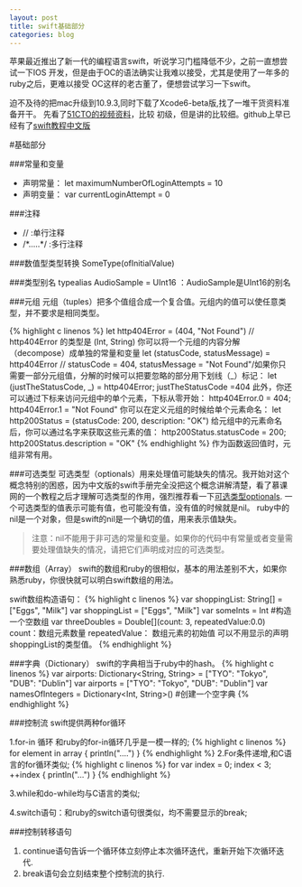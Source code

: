 ```yaml
---
layout: post
title: swift基础部分
categories: blog
---
```


苹果最近推出了新一代的编程语言swift，听说学习门槛降低不少，之前一直想尝试一下IOS
开发，但是由于OC的语法确实让我难以接受，尤其是使用了一年多的ruby之后，更难以接受
OC这样的老古董了，便想尝试学习一下swift。

迫不及待的把mac升级到10.9.3,同时下载了Xcode6-beta版,找了一堆干货资料准备开干。
先看了[51CTO的视频资料](http://edu.51cto.com/lesson/id-26620.html)，比较
初级，但是讲的比较细。github上早已经有了[swift教程中文版](http://numbbbbb.github.io/the-swift-programming-language-in-chinese/)


#基础部分

###常量和变量

* 声明常量： let maximumNumberOfLoginAttempts = 10 
* 声明变量： var currentLoginAttempt = 0

###注释

* //            :单行注释
* /\*.....\*/   :多行注释

###数值型类型转换
SomeType(ofInitialValue)

###类型别名
typealias AudioSample = UInt16 ：AudioSample是UInt16的别名

###元组
元组（tuples）把多个值组合成一个复合值。元组内的值可以使任意类型，并不要求是相同类型。

{% highlight c linenos %}
let http404Error = (404, "Not Found") // http404Error 的类型是 (Int, String)
你可以将一个元组的内容分解（decompose）成单独的常量和变量
let (statusCode, statusMessage) = http404Error
// statusCode = 404, statusMessage = "Not Found"/如果你只需要一部分元组值，分解的时候可以把要忽略的部分用下划线（_）标记：
let (justTheStatusCode, _) = http404Error; justTheStatusCode =404
此外，你还可以通过下标来访问元组中的单个元素，下标从零开始：
http404Error.0 = 404; http404Error.1 = "Not Found"
你可以在定义元组的时候给单个元素命名：
let http200Status = (statusCode: 200, description: "OK")
给元组中的元素命名后，你可以通过名字来获取这些元素的值：
http200Status.statusCode = 200; http200Status.description = "OK"
{% endhighlight %}
作为函数返回值时，元组非常有用。

###可选类型
可选类型（optionals）用来处理值可能缺失的情况。我开始对这个概念特别的困惑，因为中文版的swift手册完全没把这个概念讲解清楚，看了慕课网的一个教程之后才理解可选类型的作用，强烈推荐看一下[可选类型optionals](http://www.imooc.com/video/1936).
一个可选类型的值表示可能有值，也可能没有值，没有值的时候就是nil。
ruby中的nil是一个对象，但是swift的nil是一个确切的值，用来表示值缺失。
> 注意：nil不能用于非可选的常量和变量。如果你的代码中有常量或者变量需要处理值缺失的情况，请把它们声明成对应的可选类型。

###数组（Array）
swift的数组和ruby的很相似，基本的用法差别不大，如果你熟悉ruby，你很快就可以明白swift数组的用法。

swift数组构造语句： 
{% highlight c linenos %}
var shoppingList: String[] = ["Eggs", "Milk"]
var shoppingList = ["Eggs", "Milk"]
var someInts = Int[]() #构造一个空数组
var threeDoubles = Double[](count: 3, repeatedValue:0.0)
count：数组元素数量
repeatedValue： 数组元素的初始值
可以不用显示的声明shoppingList的类型值。
{% endhighlight %}

###字典（Dictionary）
swift的字典相当于ruby中的hash。
{% highlight c linenos %}
var airports: Dictionary<String, String> = ["TYO": "Tokyo", "DUB": "Dublin"]
var airports = ["TYO": "Tokyo", "DUB": "Dublin"]
var namesOfIntegers = Dictionary<Int, String>() #创建一个空字典
{% endhighlight %}

###控制流
swift提供两种for循环

1.for-in 循环
和ruby的for-in循环几乎是一模一样的;
{% highlight c linenos %}
for element in array {
    println("....")
}
{% endhighlight %}
2.For条件递增,和C语言的for循环类似;
{% highlight c linenos %}
for var index = 0; index < 3; ++index {
    println("...")
}
{% endhighlight %}

3.while和do-while均与C语言的类似;

4.switch语句：和ruby的switch语句很类似，均不需要显示的break;

###控制转移语句
1. continue语句告诉一个循环体立刻停止本次循环迭代，重新开始下次循环迭代.
2. break语句会立刻结束整个控制流的执行.

